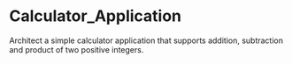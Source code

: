 # Calculator_Application
Architect a simple calculator application that supports addition, subtraction and product of two positive integers. 

